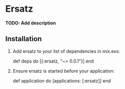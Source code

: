 # Ersatz

**TODO: Add description**

## Installation

  1. Add ersatz to your list of dependencies in mix.exs:

        def deps do
          [{:ersatz, "~> 0.0.1"}]
        end

  2. Ensure ersatz is started before your application:

        def application do
          [applications: [:ersatz]]
        end
